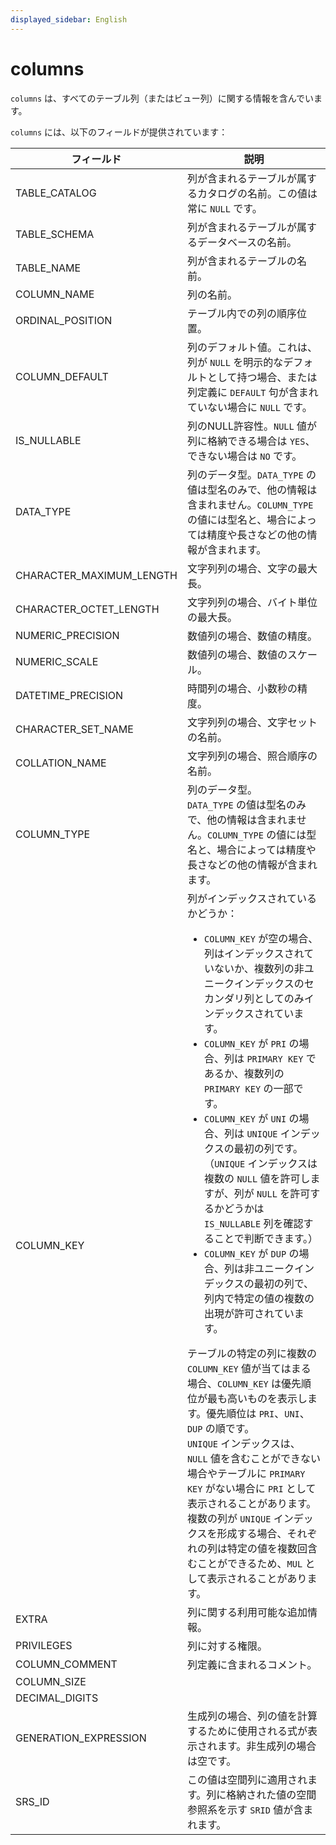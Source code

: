```yaml
---
displayed_sidebar: English
---
```


# columns

`columns` は、すべてのテーブル列（またはビュー列）に関する情報を含んでいます。

`columns` には、以下のフィールドが提供されています：

| **フィールド**                | **説明**                                              |
| ------------------------ | ------------------------------------------------------------ |
| TABLE_CATALOG            | 列が含まれるテーブルが属するカタログの名前。この値は常に `NULL` です。 |
| TABLE_SCHEMA             | 列が含まれるテーブルが属するデータベースの名前。 |
| TABLE_NAME               | 列が含まれるテーブルの名前。                 |
| COLUMN_NAME              | 列の名前。                                      |
| ORDINAL_POSITION         | テーブル内での列の順序位置。         |
| COLUMN_DEFAULT           | 列のデフォルト値。これは、列が `NULL` を明示的なデフォルトとして持つ場合、または列定義に `DEFAULT` 句が含まれていない場合に `NULL` です。 |
| IS_NULLABLE              | 列のNULL許容性。`NULL` 値が列に格納できる場合は `YES`、できない場合は `NO` です。|
| DATA_TYPE                | 列のデータ型。`DATA_TYPE` の値は型名のみで、他の情報は含まれません。`COLUMN_TYPE` の値には型名と、場合によっては精度や長さなどの他の情報が含まれます。 |
| CHARACTER_MAXIMUM_LENGTH | 文字列列の場合、文字の最大長。        |
| CHARACTER_OCTET_LENGTH   | 文字列列の場合、バイト単位の最大長。             |
| NUMERIC_PRECISION        | 数値列の場合、数値の精度。                  |
| NUMERIC_SCALE            | 数値列の場合、数値のスケール。                      |
| DATETIME_PRECISION       | 時間列の場合、小数秒の精度。      |
| CHARACTER_SET_NAME       | 文字列列の場合、文字セットの名前。        |
| COLLATION_NAME           | 文字列列の場合、照合順序の名前。            |
| COLUMN_TYPE              | 列のデータ型。<br />`DATA_TYPE` の値は型名のみで、他の情報は含まれません。`COLUMN_TYPE` の値には型名と、場合によっては精度や長さなどの他の情報が含まれます。 |
| COLUMN_KEY               | 列がインデックスされているかどうか：<ul><li>`COLUMN_KEY` が空の場合、列はインデックスされていないか、複数列の非ユニークインデックスのセカンダリ列としてのみインデックスされています。</li><li>`COLUMN_KEY` が `PRI` の場合、列は `PRIMARY KEY` であるか、複数列の `PRIMARY KEY` の一部です。</li><li>`COLUMN_KEY` が `UNI` の場合、列は `UNIQUE` インデックスの最初の列です。（`UNIQUE` インデックスは複数の `NULL` 値を許可しますが、列が `NULL` を許可するかどうかは `IS_NULLABLE` 列を確認することで判断できます。）</li><li>`COLUMN_KEY` が `DUP` の場合、列は非ユニークインデックスの最初の列で、列内で特定の値の複数の出現が許可されています。</li></ul>テーブルの特定の列に複数の `COLUMN_KEY` 値が当てはまる場合、`COLUMN_KEY` は優先順位が最も高いものを表示します。優先順位は `PRI`、`UNI`、`DUP` の順です。<br />`UNIQUE` インデックスは、`NULL` 値を含むことができない場合やテーブルに `PRIMARY KEY` がない場合に `PRI` として表示されることがあります。複数の列が `UNIQUE` インデックスを形成する場合、それぞれの列は特定の値を複数回含むことができるため、`MUL` として表示されることがあります。 |
| EXTRA                    | 列に関する利用可能な追加情報。 |
| PRIVILEGES               | 列に対する権限。                      |
| COLUMN_COMMENT           | 列定義に含まれるコメント。               |
| COLUMN_SIZE              |                                                              |
| DECIMAL_DIGITS           |                                                              |
| GENERATION_EXPRESSION    | 生成列の場合、列の値を計算するために使用される式が表示されます。非生成列の場合は空です。 |
| SRS_ID                   | この値は空間列に適用されます。列に格納された値の空間参照系を示す `SRID` 値が含まれます。 |
